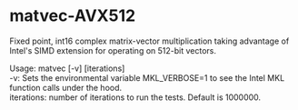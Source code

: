 # matvec-AVX512
Fixed point, int16 complex matrix-vector multiplication taking advantage of Intel's SIMD extension for operating on 512-bit vectors.

Usage: matvec [-v] [iterations]\
	-v: Sets the environmental variable MKL_VERBOSE=1 to see the Intel MKL function calls under the hood.\
	iterations: number of iterations to run the tests. Default is 1000000.
